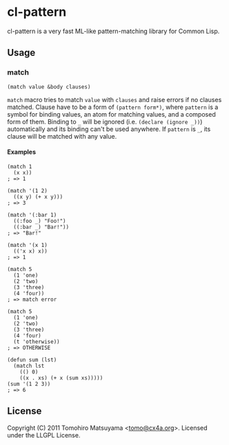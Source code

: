 cl-pattern
==========

cl-pattern is a very fast ML-like pattern-matching library for Common Lisp.

Usage
-----

### match

    (match value &body clauses)

`match` macro tries to match `value` with `clauses` and raise errors if no clauses matched. Clause have to be a form of `(pattern form*)`, where `pattern` is a symbol for binding values, an atom for matching values, and a composed form of them. Binding to `_` will be ignored (i.e. `(declare (ignore _))`) automatically and its binding can't be used anywhere. If `pattern` is `_`, its clause will be matched with any value.

#### Examples

    (match 1
      (x x))
    ; => 1
    
    (match '(1 2)
      ((x y) (+ x y)))
    ; => 3
    
    (match '(:bar 1)
      ((:foo _) "Foo!")
      ((:bar _) "Bar!"))
    ; => "Bar!"
    
    (match '(x 1)
      (('x x) x))
    ; => 1
    
    (match 5
      (1 'one)
      (2 'two)
      (3 'three)
      (4 'four))
    ; => match error
    
    (match 5
      (1 'one)
      (2 'two)
      (3 'three)
      (4 'four)
      (t 'otherwise))
    ; => OTHERWISE
    
    (defun sum (lst)
      (match lst
        (() 0)
        ((x . xs) (+ x (sum xs)))))
    (sum '(1 2 3))
    ; => 6

License
-------

Copyright (C) 2011  Tomohiro Matsuyama <<tomo@cx4a.org>>.
Licensed under the LLGPL License.
